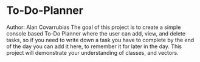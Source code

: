 # To-Do-Planner
Author: Alan Covarrubias
The goal of this project is to create a simple console based To-Do Planner where the user can add, view, and delete tasks, so if you need to write down a task you have to complete by the end of the day you can add it here, to remember it for later in the day. This project will demonstrate your understanding of classes, and vectors.
